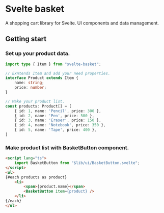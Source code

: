 # Svelte basket
A shopping cart library for Svelte. UI components and data management.


## Getting start

### Set up your product data.
```typescript
import type { Item } from "svelte-basket";

// Exntends Item and add your need properties.
interface Product extends Item {
	name: string;
	price: number;
}

// Make your product list.
const products: Product[] = [
	{ id: 1, name: 'Pencil', price: 300 },
	{ id: 2, name: 'Pen', price: 500 },
	{ id: 3, name: 'Eraser', price: 150 },
	{ id: 4, name: 'Notebook', price: 350 },
	{ id: 5, name: 'Tape', price: 400 },
]
```
### Make product list with BasketButton component.
```html
<script lang="ts">
	import BasketButton from "$lib/ui/BasketButton.svelte";
</script>
<ul>
{#each products as product}
	<li>
		<span>{product.name}</span>
		<BasketButton item={product} />
	</li>
{/each}
</ul>
```
